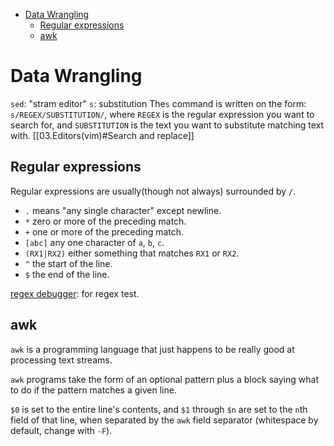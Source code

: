 
- [Data Wrangling](#data-wrangling)
  - [Regular expressions](#regular-expressions)
  - [awk](#awk)

# Data Wrangling

`sed`: "stram editor"
       `s`: substitution
        The`s` command is written on the form: `s/REGEX/SUBSTITUTION/`, where `REGEX` is the regular expression you want to search for, and `SUBSTITUTION` is the text you want to substitute matching text with.
[[03.Editors(vim)#Search and replace]]

## Regular expressions

Regular expressions are usually(though not always) surrounded by `/`.
- `.` means "any single character" except newline.
- `*` zero or more of the preceding match.
- `+` one or more of the preceding match.
- `[abc]` any one character of `a`, `b`, `c`.
- `(RX1|RX2)` either something that matches `RX1` or `RX2`.
- `^` the start of the line.
- `$` the end of the line.
  
[regex debugger](https://regex101.com/r/qqbZqh/2): for regex test.






## awk
`awk` is a programming language that just happens to be really good at processing text streams.

`awk` programs take the form of an optional pattern plus a block saying what to do if the pattern matches a given line.

`$0` is set to the entire line's contents, and `$1` through `$n` are set to the `n`th field of that line, when separated by the `awk` field separator (whitespace by default, change with `-F`).











